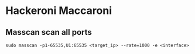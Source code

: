 # Hackeroni Maccaroni

## Masscan scan all ports

```
sudo masscan -p1-65535,U1:65535 <target_ip> --rate=1000 -e <interface>
```
